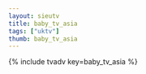 ```yaml
--- 
layout: sieutv
title: baby_tv_asia
tags: ["uktv"]
thumb: baby_tv_asia
---
```

{% include tvadv key=baby_tv_asia %}
